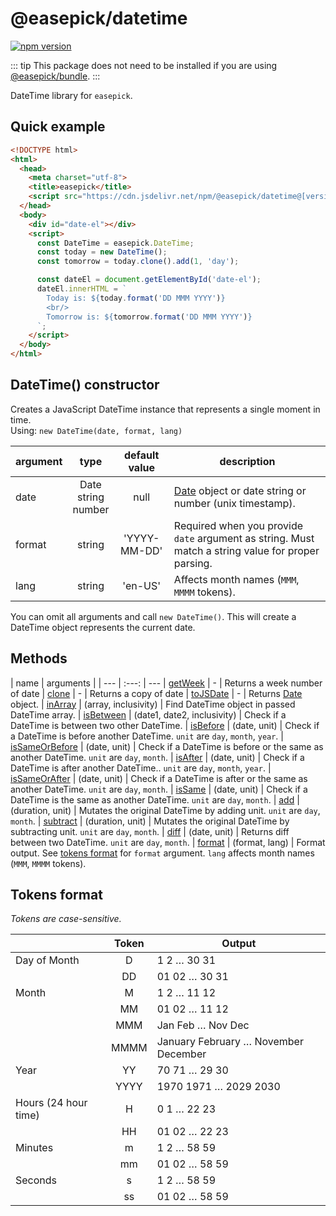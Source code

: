 <autoversion/>

# @easepick/datetime

[![npm version](https://badge.fury.io/js/@easepick%2Fdatetime.svg)](https://www.npmjs.com/package/@easepick/datetime)

::: tip
This package does not need to be installed if you are using [@easepick/bundle](/guide/packages/bundle).
:::

DateTime library for `easepick`.

## Quick example

```html
<!DOCTYPE html>
<html>
  <head>
    <meta charset="utf-8">
    <title>easepick</title>
    <script src="https://cdn.jsdelivr.net/npm/@easepick/datetime@[version.number]/dist/index.umd.min.js"></script>
  </head>
  <body>
    <div id="date-el"></div>
    <script>
      const DateTime = easepick.DateTime;
      const today = new DateTime();
      const tomorrow = today.clone().add(1, 'day');

      const dateEl = document.getElementById('date-el');
      dateEl.innerHTML = `
        Today is: ${today.format('DD MMM YYYY')}
        <br/>
        Tomorrow is: ${tomorrow.format('DD MMM YYYY')}
      `;
    </script>
  </body>
</html>
```

## DateTime() constructor

Creates a JavaScript DateTime instance that represents a single moment in time.  
Using: `new DateTime(date, format, lang)`

| argument | type | default value | description
| --- | :---: | :---: | ---
| date | Date <br/> string <br/> number | null | [Date](https://developer.mozilla.org/en-US/docs/Web/JavaScript/Reference/Global_Objects/Date) object or date string or number (unix timestamp).
| format | string | 'YYYY-MM-DD' | Required when you provide `date` argument as string. Must match a string value for proper parsing.
| lang | string | 'en-US' | Affects month names (`MMM`, `MMMM` tokens).

You can omit all arguments and call `new DateTime()`. This will create a DateTime object represents the current date.

## Methods

| name | arguments | 
| --- | :---: | ---
| [getWeek](#method-getWeek) | - | Returns a week number of date
| [clone](#method-clone) | - | Returns a copy of date
| [toJSDate](#method-toJSDate) | - | Returns [Date](https://developer.mozilla.org/en-US/docs/Web/JavaScript/Reference/Global_Objects/Date) object.
| [inArray](#method-inArray) | (array, inclusivity) | Find DateTime object in passed DateTime array. 
| [isBetween](#method-isBetween) | (date1, date2, inclusivity) | Check if a DateTime is between two other DateTime.
| [isBefore](#method-isBefore) | (date, unit) | Check if a DateTime is before another DateTime. `unit` are `day`, `month`, `year`.
| [isSameOrBefore](#method-isSameOrBefore) | (date, unit) | Check if a DateTime is before or the same as another DateTime. `unit` are `day`, `month`.
| [isAfter](#method-isAfter) | (date, unit) | Check if a DateTime is after another DateTime.. `unit` are `day`, `month`, `year`.
| [isSameOrAfter](#method-isSameOrAfter) | (date, unit) | Check if a DateTime is after or the same as another DateTime. `unit` are `day`, `month`.
| [isSame](#method-isSame) | (date, unit) | Check if a DateTime is the same as another DateTime. `unit` are `day`, `month`. 
| [add](#method-add) | (duration, unit) | Mutates the original DateTime by adding unit. `unit` are `day`, `month`. 
| [subtract](#method-subtract) | (duration, unit) | Mutates the original DateTime by subtracting unit. `unit` are `day`, `month`. 
| [diff](#method-diff) | (date, unit) | Returns diff between two DateTime. `unit` are `day`, `month`. 
| [format](#method-format) | (format, lang) | Format output. See [tokens format](#tokens-format) for `format` argument. `lang` affects month names (`MMM`, `MMMM` tokens).

## Tokens format

_Tokens are case-sensitive._

| | Token | Output
| --- | :---: | ---
| Day of Month | D |	1 2 … 30 31 
| | DD | 01 02 … 30 31
| Month |	M |	1 2 … 11 12
| | MM | 01 02 … 11 12
| | MMM | Jan Feb … Nov Dec
| | MMMM | January February … November December
| Year | YY | 70 71 … 29 30
| | YYYY | 1970 1971 … 2029 2030
| Hours (24 hour time) | H | 0 1 … 22 23
| | HH | 01 02 … 22 23
| Minutes | m | 1 2 … 58 59
| | mm | 01 02 … 58 59
| Seconds | s | 1 2 … 58 59
| | ss | 01 02 … 58 59
